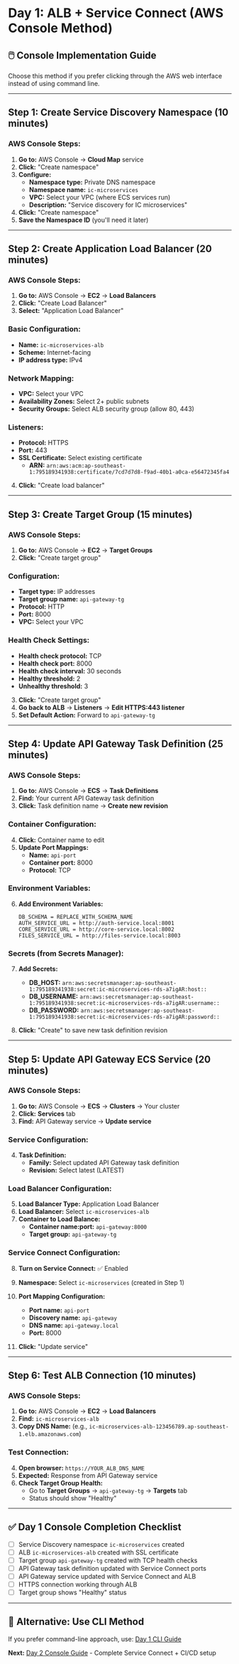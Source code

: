 # Day 1: ALB + Service Connect (AWS Console Method)

## 🖱️ **Console Implementation Guide**

Choose this method if you prefer clicking through the AWS web interface instead of using command line.

---

## Step 1: Create Service Discovery Namespace (10 minutes)

### **AWS Console Steps:**
1. **Go to:** AWS Console → **Cloud Map** service
2. **Click:** "Create namespace"
3. **Configure:**
   - **Namespace type:** Private DNS namespace
   - **Namespace name:** `ic-microservices`
   - **VPC:** Select your VPC (where ECS services run)
   - **Description:** "Service discovery for IC microservices"
4. **Click:** "Create namespace"
5. **Save the Namespace ID** (you'll need it later)

---

## Step 2: Create Application Load Balancer (20 minutes)

### **AWS Console Steps:**
1. **Go to:** AWS Console → **EC2** → **Load Balancers**
2. **Click:** "Create Load Balancer"
3. **Select:** "Application Load Balancer"

### **Basic Configuration:**
- **Name:** `ic-microservices-alb`
- **Scheme:** Internet-facing
- **IP address type:** IPv4

### **Network Mapping:**
- **VPC:** Select your VPC
- **Availability Zones:** Select 2+ public subnets
- **Security Groups:** Select ALB security group (allow 80, 443)

### **Listeners:**
- **Protocol:** HTTPS
- **Port:** 443
- **SSL Certificate:** Select existing certificate
  - **ARN:** `arn:aws:acm:ap-southeast-1:795189341938:certificate/7cd7d7d8-f9ad-40b1-a0ca-e56472345fa4`

4. **Click:** "Create load balancer"

---

## Step 3: Create Target Group (15 minutes)

### **AWS Console Steps:**
1. **Go to:** AWS Console → **EC2** → **Target Groups**
2. **Click:** "Create target group"

### **Configuration:**
- **Target type:** IP addresses
- **Target group name:** `api-gateway-tg`
- **Protocol:** HTTP
- **Port:** 8000
- **VPC:** Select your VPC

### **Health Check Settings:**
- **Health check protocol:** TCP
- **Health check port:** 8000
- **Health check interval:** 30 seconds
- **Healthy threshold:** 2
- **Unhealthy threshold:** 3

3. **Click:** "Create target group"
4. **Go back to ALB** → **Listeners** → **Edit HTTPS:443 listener**
5. **Set Default Action:** Forward to `api-gateway-tg`

---

## Step 4: Update API Gateway Task Definition (25 minutes)

### **AWS Console Steps:**
1. **Go to:** AWS Console → **ECS** → **Task Definitions**
2. **Find:** Your current API Gateway task definition
3. **Click:** Task definition name → **Create new revision**

### **Container Configuration:**
4. **Click:** Container name to edit
5. **Update Port Mappings:**
   - **Name:** `api-port`
   - **Container port:** 8000
   - **Protocol:** TCP

### **Environment Variables:**
6. **Add Environment Variables:**
   ```
   DB_SCHEMA = REPLACE_WITH_SCHEMA_NAME
   AUTH_SERVICE_URL = http://auth-service.local:8001
   CORE_SERVICE_URL = http://core-service.local:8002
   FILES_SERVICE_URL = http://files-service.local:8003
   ```

### **Secrets (from Secrets Manager):**
7. **Add Secrets:**
   - **DB_HOST:** `arn:aws:secretsmanager:ap-southeast-1:795189341938:secret:ic-microservices-rds-a7igAR:host::`
   - **DB_USERNAME:** `arn:aws:secretsmanager:ap-southeast-1:795189341938:secret:ic-microservices-rds-a7igAR:username::`
   - **DB_PASSWORD:** `arn:aws:secretsmanager:ap-southeast-1:795189341938:secret:ic-microservices-rds-a7igAR:password::`

8. **Click:** "Create" to save new task definition revision

---

## Step 5: Update API Gateway ECS Service (20 minutes)

### **AWS Console Steps:**
1. **Go to:** AWS Console → **ECS** → **Clusters** → Your cluster
2. **Click:** **Services** tab
3. **Find:** API Gateway service → **Update service**

### **Service Configuration:**
4. **Task Definition:**
   - **Family:** Select updated API Gateway task definition
   - **Revision:** Select latest (LATEST)

### **Load Balancer Configuration:**
5. **Load Balancer Type:** Application Load Balancer
6. **Load Balancer:** Select `ic-microservices-alb`
7. **Container to Load Balance:**
   - **Container name:port:** `api-gateway:8000`
   - **Target group:** `api-gateway-tg`

### **Service Connect Configuration:**
8. **Turn on Service Connect:** ✅ Enabled
9. **Namespace:** Select `ic-microservices` (created in Step 1)
10. **Port Mapping Configuration:**
    - **Port name:** `api-port`
    - **Discovery name:** `api-gateway`
    - **DNS name:** `api-gateway.local`
    - **Port:** 8000

11. **Click:** "Update service"

---

## Step 6: Test ALB Connection (10 minutes)

### **AWS Console Steps:**
1. **Go to:** AWS Console → **EC2** → **Load Balancers**
2. **Find:** `ic-microservices-alb`
3. **Copy DNS Name:** (e.g., `ic-microservices-alb-123456789.ap-southeast-1.elb.amazonaws.com`)

### **Test Connection:**
4. **Open browser:** `https://YOUR_ALB_DNS_NAME`
5. **Expected:** Response from API Gateway service
6. **Check Target Group Health:**
   - Go to **Target Groups** → `api-gateway-tg` → **Targets** tab
   - Status should show "Healthy"

---

## ✅ **Day 1 Console Completion Checklist**
- [ ] Service Discovery namespace `ic-microservices` created
- [ ] ALB `ic-microservices-alb` created with SSL certificate
- [ ] Target group `api-gateway-tg` created with TCP health checks
- [ ] API Gateway task definition updated with Service Connect ports
- [ ] API Gateway service updated with Service Connect and ALB
- [ ] HTTPS connection working through ALB
- [ ] Target group shows "Healthy" status

---

## 🔄 **Alternative: Use CLI Method**
If you prefer command-line approach, use: [Day 1 CLI Guide](./day1-alb-service-connect.md)

**Next:** [Day 2 Console Guide](./day2-console-guide.md) - Complete Service Connect + CI/CD setup
